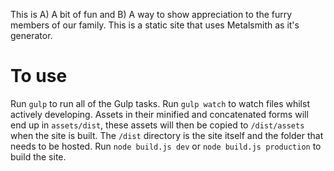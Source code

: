 This is A) A bit of fun and B) A way to show appreciation to the furry members of our family. This is a static site that uses Metalsmith as it's generator.

# To use 

Run `gulp` to run all of the Gulp tasks.
Run `gulp watch` to watch files whilst actively developing.
Assets in their minified and concatenated forms will end up in `assets/dist`, these assets will then be copied to `/dist/assets` when the site is built. The `/dist` directory is the site itself and the folder that needs to be hosted.
Run `node build.js dev` or `node build.js production` to build the site. 